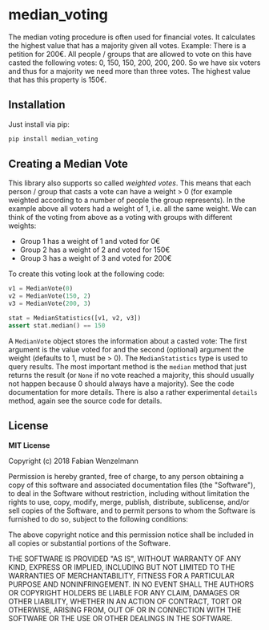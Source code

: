 # median_voting
The median voting procedure is often used for financial votes. It calculates the highest value that has a majority given all votes.
Example: There is a petition for 200€. All people / groups that are allowed to vote on this have casted the following votes: 0, 150, 150, 200, 200, 200. So we have six voters and thus for a majority we need more than three votes. The highest value that has this property is 150€.

## Installation
Just install via pip:
```bash
pip install median_voting
```

## Creating a Median Vote
This library also supports so called *weighted votes*. This means that each person / group that casts a vote can have a weight > 0 (for example weighted according to a number of people the group represents). In the example above all voters had a weight of 1, i.e. all the same weight. We can think of the voting from above as a voting with groups with different weights:
* Group 1 has a weight of 1 and voted for 0€
* Group 2 has a weight of 2 and voted for 150€
* Group 3 has a weight of 3 and voted for 200€

To create this voting look at the following code:
```python
v1 = MedianVote(0)  
v2 = MedianVote(150, 2)  
v3 = MedianVote(200, 3)  

stat = MedianStatistics([v1, v2, v3])  
assert stat.median() == 150
```

A `MedianVote` object stores the information about a casted vote: The first argument is the value voted for and the second (optional) argument the weight (defaults to 1, must be > 0). The `MedianStatistics` type is used to query results. The most important method is the `median` method that just returns the result (or  `None` if no vote reached a majority, this should usually not happen because 0 should always have a majority). See the code documentation for more details.
There is also a rather experimental `details` method, again see the source code for details.

## License
**MIT License**

Copyright (c) 2018 Fabian Wenzelmann

Permission is hereby granted, free of charge, to any person obtaining a copy
of this software and associated documentation files (the "Software"), to deal
in the Software without restriction, including without limitation the rights
to use, copy, modify, merge, publish, distribute, sublicense, and/or sell
copies of the Software, and to permit persons to whom the Software is
furnished to do so, subject to the following conditions:

The above copyright notice and this permission notice shall be included in all
copies or substantial portions of the Software.

THE SOFTWARE IS PROVIDED "AS IS", WITHOUT WARRANTY OF ANY KIND, EXPRESS OR
IMPLIED, INCLUDING BUT NOT LIMITED TO THE WARRANTIES OF MERCHANTABILITY,
FITNESS FOR A PARTICULAR PURPOSE AND NONINFRINGEMENT. IN NO EVENT SHALL THE
AUTHORS OR COPYRIGHT HOLDERS BE LIABLE FOR ANY CLAIM, DAMAGES OR OTHER
LIABILITY, WHETHER IN AN ACTION OF CONTRACT, TORT OR OTHERWISE, ARISING FROM,
OUT OF OR IN CONNECTION WITH THE SOFTWARE OR THE USE OR OTHER DEALINGS IN THE
SOFTWARE.
